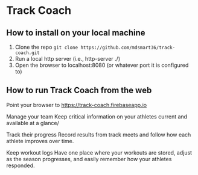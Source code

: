 # Track Coach
## How to install on your local machine
1. Clone the repo ```git clone https://github.com/mdsmart36/track-coach.git```
2. Run a local http server (i.e., http-server ./)
3. Open the browser to localhost:8080 (or whatever port it is configured to)

## How to run Track Coach from the web
Point your browser to https://track-coach.firebaseapp.io

Manage your team
Keep critical information on your athletes current and available at a glance/

Track their progress
Record results from track meets and follow how each athlete improves over time.

Keep workout logs
Have one place where your workouts are stored, adjust as the season progresses, and easily remember how your athletes responded.